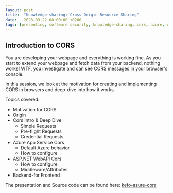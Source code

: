 ```yaml
---
layout: post
title:  "Knowledge-sharing: Cross-Origin Resource Sharing"
date:   2023-03-22 08:00:00 +0200
tags: [presenting, software security, knowledge-sharing, cors, azure, c#, asp.net]
---
```


## Introduction to CORS

You are developing your webpage and everything is working fine.
As you start to extend your webpage and fetch data from your backend, nothing works! WTF, you investigate and can see CORS messages in your browser's console.

In this session, we look at the motivation for creating and implementing CORS in browsers and deep-dive into how it works.

Topics covered:

- Motivation for CORS
- Origin
- Cors Intro & Deep Dive
  - Simple Requests
  - Pre-flight Requests
  - Credential Requests
- Azure App Service Cors
  - Default Azure behavior
  - How to configure
- ASP.NET WebAPI Cors
  - How to configure
  - Middleware/Attributes
- Backend-for Frontend

The presentation and Source code can be found here:
[kefo-azure-cors](https://github.com/spydx/kefo-azure-cors)